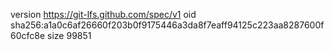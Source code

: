 version https://git-lfs.github.com/spec/v1
oid sha256:a1a0c6af26660f203b0f9175446a3da8f7eaff94125c223aa8287600f60cfc8e
size 99851
